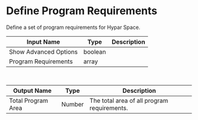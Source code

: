 

# Define Program Requirements

Define a set of program requirements for Hypar Space.

|Input Name|Type|Description|
|---|---|---|
|Show Advanced Options|boolean||
|Program Requirements|array||


<br>

|Output Name|Type|Description|
|---|---|---|
|Total Program Area|Number|The total area of all program requirements.|

